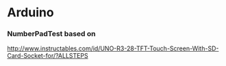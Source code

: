 # Arduino

### NumberPadTest based on 
http://www.instructables.com/id/UNO-R3-28-TFT-Touch-Screen-With-SD-Card-Socket-for/?ALLSTEPS
